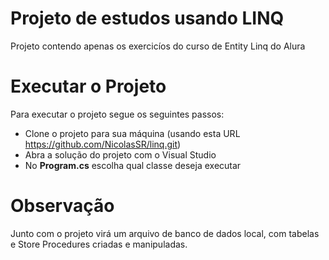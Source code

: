 # Projeto de estudos usando LINQ

Projeto contendo apenas os exercicíos do curso de Entity Linq do Alura

# Executar o Projeto

Para executar o projeto segue os seguintes passos:

- Clone o projeto para sua máquina (usando esta URL https://github.com/NicolasSR/linq.git)
- Abra a solução do projeto com o Visual Studio
- No **Program.cs** escolha qual classe deseja executar

# Observação

Junto com o projeto virá um arquivo de banco de dados local, com tabelas e Store Procedures criadas e manipuladas.
